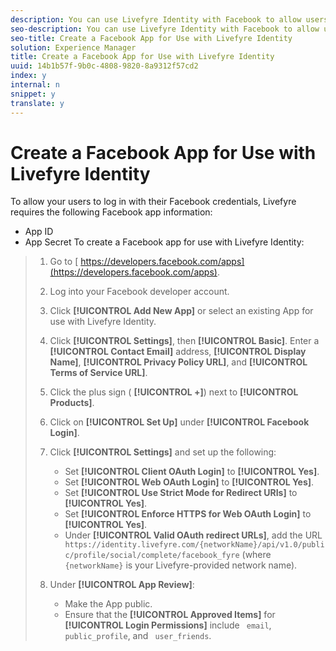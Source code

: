 ```yaml
---
description: You can use Livefyre Identity with Facebook to allow users to use their Facebook logins to interact with Apps on your site.
seo-description: You can use Livefyre Identity with Facebook to allow users to use their Facebook logins to interact with Apps on your site.
seo-title: Create a Facebook App for Use with Livefyre Identity
solution: Experience Manager
title: Create a Facebook App for Use with Livefyre Identity
uuid: 14b1b57f-9b0c-4808-9820-8a9312f57cd2
index: y
internal: n
snippet: y
translate: y
---
```


# Create a Facebook App for Use with Livefyre Identity

To allow your users to log in with their Facebook credentials, Livefyre requires the following Facebook app information:

* App ID
* App Secret
To create a Facebook app for use with Livefyre Identity:

>1. Go to [ https://developers.facebook.com/apps](https://developers.facebook.com/apps).
>1. Log into your Facebook developer account.
>1. Click **[!UICONTROL  Add New App]** or select an existing App for use with Livefyre Identity.
>1. Click **[!UICONTROL  Settings]**, then **[!UICONTROL  Basic]**. Enter a **[!UICONTROL  Contact Email]** address, **[!UICONTROL  Display Name]**, **[!UICONTROL  Privacy Policy URL]**, and **[!UICONTROL  Terms of Service URL]**.
>1. Click the plus sign ( **[!UICONTROL  +]**) next to **[!UICONTROL  Products]**.
>1. Click on **[!UICONTROL  Set Up]** under **[!UICONTROL  Facebook Login]**.
>1. Click **[!UICONTROL  Settings]** and set up the following:
>    
>    * Set **[!UICONTROL  Client OAuth Login]** to **[!UICONTROL  Yes]**.
>    * Set **[!UICONTROL  Web OAuth Login]** to **[!UICONTROL  Yes]**.
>    * Set **[!UICONTROL  Use Strict Mode for Redirect URIs]** to **[!UICONTROL  Yes]**.
>    * Set **[!UICONTROL  Enforce HTTPS for Web OAuth Login]** to **[!UICONTROL  Yes]**.
>    * Under **[!UICONTROL  Valid OAuth redirect URLs]**, add the URL ` https://identity.livefyre.com/{networkName}/api/v1.0/public/profile/social/complete/facebook_fyre` (where ` {networkName}` is your Livefyre-provided network name).
>    
>1. Under **[!UICONTROL  App Review]**:
>    
>    * Make the App public.
>    * Ensure that the **[!UICONTROL  Approved Items]** for **[!UICONTROL  Login Permissions]** include ` email`, ` public_profile`, and ` user_friends`.
>    
